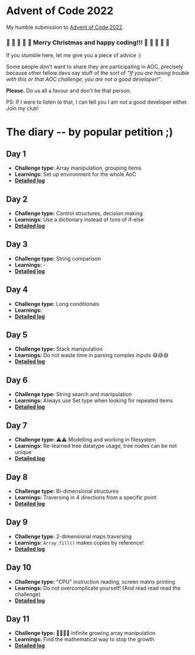 # Advent of Code 2022

My humble submission to [Advent of Code 2022](https://adventofcode.com/2022).

### 🎄 🎅 🎄 🎅 🎄 **Merry Christmas and happy coding!!!** 🎄 🎅 🎄 🎅 🎄

If you stumble here, let me give you a piece of advice :)

Some people don't want to share they are participating in AOC, precisely because other fellow devs say stuff of the sort of _"If you are having trouble with this or that AOC challenge, you are not a good developer!"_.

**Please.** Do us all a favour and don't be that person.

PS: If I were to listen to that, I can tell you I am not a good developer either. Join my club!

# The diary -- by popular petition ;)

## Day 1

- **Challenge type:** Array manipulation, grouping items
- **Learnings:** Set up environment for the whole AoC
- [**Detailed log**](day01/README.md)

## Day 2

- **Challenge type:** Control structures, decision making
- **Learnings:** Use a dictionary instead of tons of if-else
- [**Detailed log**](day02/README.md)

## Day 3

- **Challenge type:** String comparison
- **Learnings:** -
- [**Detailed log**](day03/README.md)

## Day 4

- **Challenge type:** Long conditionals
- **Learnings:**
- [**Detailed log**](day04/README.md)

## Day 5

- **Challenge type:** Stack manipulation
- **Learnings:** Do not waste time in parsing complex inputs 😅😅😅
- [**Detailed log**](day05/README.md)

## Day 6

- **Challenge type:** String search and manipulation
- **Learnings:** Always use Set type when looking for repeated items
- [**Detailed log**](day06/README.md)

## Day 7

- **Challenge type:** ⚠️⚠️ Modelling and working in filesystem
- **Learnings:** Re-learned tree datatype usage, tree nodes can be not unique
- [**Detailed log**](day07/README.md)

## Day 8

- **Challenge type:** Bi-dimensional structures
- **Learnings:** Traversing in 4 directions from a specific point
- [**Detailed log**](day08/README.md)

## Day 9

- **Challenge type:** 2-dimensional maps traversing
- **Learnings:** `Array.fill()` makes copies by reference!
- [**Detailed log**](day09/README.md)

## Day 10

- **Challenge type:** "CPU" instruction reading, screen matrix printing
- **Learnings:** Do not overcomplicate yourself! (And read read read the challenge)
- [**Detailed log**](day10/README.md)

## Day 11

- **Challenge type:** 😵‍💫😵‍💫 Infinite growing array manipulation
- **Learnings:** Find the mathematical way to stop the growth
- [**Detailed log**](day11/README.md)
